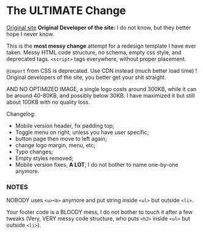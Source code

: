 # The ULTIMATE Change

[Original site](http://www.4gmtx.com)
**Original Developer of the site:** I do not know, but they better hope I never know.

This is the **most messy change** attempt for a redesign template I have ever taken.
Messy HTML code structure, no schema, empty css style, and deprecated tags.
`<script>`  tags everywhere, without proper placement.

`@import` from CSS is deprecated. Use CDN instead (much better load time) !
Original developers of the site, you better get your shit straight.

AND NO OPTIMIZED IMAGE, a single logo costs around 300KB, while it can be around 40-80KB,
and possibly below 30KB. I have maximized it but still about 100KB with no quality loss.

Changelog:

- Mobile version header, fix padding top;
- Toggle menu on right, unless you have user specific;
- button page then move to left again;
- change logo margin, menu, etc;
- Typo changes;
- Empty styles removed;
- Mobile version fixes, **A LOT**, I do not bother to name one-by-one anymore.

### NOTES

NOBODY uses `<u><b>` anymore and put string inside `<ul>` but outside `<li>`.

Your footer code is a BLOODY mess, I do not bother to touch it after a few tweaks
(Very, VERY messy code structure, who puts `<h2>` inside `<ul>` but outside `<li>`).
